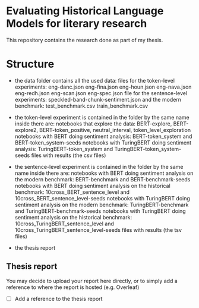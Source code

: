 #      Evaluating Historical Language Models for literary research
This repository contains the research done as part of my thesis.

# Structure

- the data folder contains all the used data:
  files for the token-level experiments:
  eng-danc.json
  eng-fina.json
  eng-houn.json
  eng-nava.json
  eng-redh.json
  eng-scan.json
  eng-spec.json
  file for the sentence-level experiments:
  speckled-band-chunk-sentiment.json
  and the modern benchmark:
  test_benchmark.csv
  train_benchmark.csv

- the token-level experiment is contained in the folder by the same name inside there are:
    notebooks that explore the data: BERT-explore, BERT-explore2, BERT-token_positive, neutral_interval, token_level_exploration
    notebooks with BERT doing sentiment analysis: BERT-token_system and BERT-token_system-seeds
    notebooks with TuringBERT doing sentiment analysis: TuringBERT-token_system and TuringBERT-token_system-seeds
    files with results (the csv files)

- the sentence-level experiment is contained in the folder by the same name inside there are:
    notebooks with BERT doing sentiment analysis on the modern benchmark: BERT-benchmark and BERT-benchmark-seeds
    notebooks with BERT doing sentiment analysis on the historical benchmark: 10cross_BERT_sentence_level and 10cross_BERT_sentence_level-seeds
    notebooks with TuringBERT doing sentiment analysis on the modern benchmark: TuringBERT-benchmark and TuringBERT-benchmark-seeds
    notebooks with TuringBERT doing sentiment analysis on the historical benchmark: 10cross_TuringBERT_sentence_level and 10cross_TuringBERT_sentence_level-seeds
    files with results (the tsv files)
  
- the thesis report

## Thesis report
You may decide to upload your report here directly, or to simply add a reference to where the report is hosted (e.g. Overleaf)
- [ ] Add a reference to the thesis report







